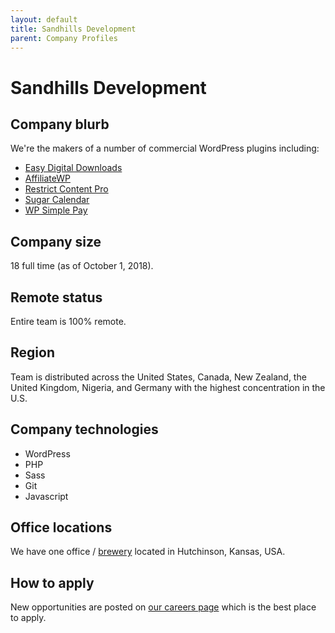 ```yaml
---
layout: default
title: Sandhills Development
parent: Company Profiles
---
```


# Sandhills Development

## Company blurb

We're the makers of a number of commercial WordPress plugins including:

- [Easy Digital Downloads](https://easydigitaldownloads.com)
- [AffiliateWP](https://affiliatewp.com)
- [Restrict Content Pro](https://restrictcontentpro.com)
- [Sugar Calendar](https://sugarcalendar.com)
- [WP Simple Pay](https://wpsimplepay.com)

## Company size

18 full time (as of October 1, 2018).

## Remote status

Entire team is 100% remote.

## Region

Team is distributed across the United States, Canada, New Zealand, the United Kingdom, Nigeria, and Germany with the highest concentration in the U.S.

## Company technologies

* WordPress
* PHP
* Sass
* Git
* Javascript

## Office locations

We have one office / [brewery](https://sandhillsbrewing.com/) located in Hutchinson, Kansas, USA.

## How to apply

New opportunities are posted on [our careers page](http://sandhillsdev.com/careers/) which is the best place to apply.
